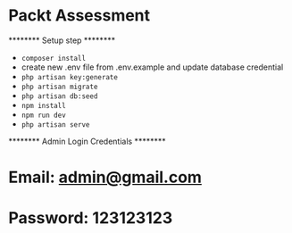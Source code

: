# Packt Assessment

******** Setup step ********

- `composer install`
- create new .env file from .env.example and update database credential
- `php artisan key:generate`
- `php artisan migrate`
- `php artisan db:seed`
- `npm install`
- `npm run dev`
- `php artisan serve`

******** Admin Login Credentials ********

# Email: admin@gmail.com
# Password: 123123123


